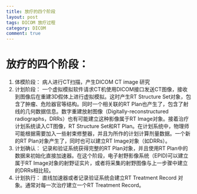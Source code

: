 ```yaml
---
title: 放疗的四个阶段
layout: post
tags: DICOM 放疗过程
category: DICOM
comment: true
---
```

# 放疗的四个阶段：
1. 体模阶段： 病人进行CT扫描，产生DICOM CT image 研究
2. 计划阶段： 一个虚拟模拟软件请求CT机使用DICOM接口发送CT图像，接收到图像后在重建3D假体上进行虚拟模拟。这时产生RT Structure Set对象，包含了肿瘤、危险器官等结构。同时一个相关联的RT Plan也产生了，包含了射线的几何数据信息。数字重建放射图像（Digitally-reconstructured radiographs，DRRs）也有可能建立这种影像属于RT Image对象。接着治疗计划系统读入CT图像，RT Structure Set和RT Plan。在计划系统中，物理师可能根据需要加入一些射束修整器，并且为所作的计划计算剂量数据。一个新的RT Plan对象产生了，同时也可以建立RT Image对象（如DRRs）。
3. 计划确认： 记录和验证系统获得完整的RT Plan对象，并且使用RT Plan中的数据来初始化直接加速器。在这个阶段，电子射野影像系统（EPID)可以建立属于RT Image对象的射野证实片，或者将采集的射野图像与上一步骤中建立的DRRs相比较。
4. 计划执行： 直线加速器或者记录验证系统会建立RT Treatment Record 对象。通常对每一次治疗建立一个RT Treatment Record。

